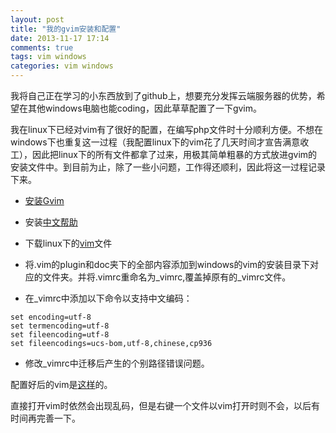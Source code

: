 ```yaml
---
layout: post
title: "我的gvim安装和配置"
date: 2013-11-17 17:14
comments: true
tags: vim windows
categories: vim windows
---
```

我将自己正在学习的小东西放到了github上，想要充分发挥云端服务器的优势，希望在其他windows电脑也能coding，因此草草配置了一下gvim。
<!-- more -->

我在linux下已经对vim有了很好的配置，在编写php文件时十分顺利方便。不想在windows下也重复这一过程（我配置linux下的vim花了几天时间才宣告满意收工），因此把linux下的所有文件都拿了过来，用极其简单粗暴的方式放进gvim的安装文件中。到目前为止，除了一些小问题，工作得还顺利，因此将这一过程记录下来。



-  [安装Gvim](http://www.vim.org/download.php#pc)

-  安装[中文帮助](http://vimcdoc.sourceforge.net/)

-  下载linux下的[vim](http://pan.baidu.com/s/1tcJSm)文件  
- 将.vim的plugin和doc夹下的全部内容添加到windows的vim的安装目录下对应的文件夹。并将.vimrc重命名为\_vimrc,覆盖掉原有的\_vimrc文件。

- 在\_vimrc中添加以下命令以支持中文编码：    
```
set encoding=utf-8
set termencoding=utf-8
set fileencoding=utf-8
set fileencodings=ucs-bom,utf-8,chinese,cp936
```

- 修改\_vimrc中迁移后产生的个别路径错误问题。

配置好后的vim是[这样](http://pan.baidu.com/s/1kpsLc)的。   

直接打开vim时依然会出现乱码，但是右键一个文件以vim打开时则不会，以后有时间再完善一下。


